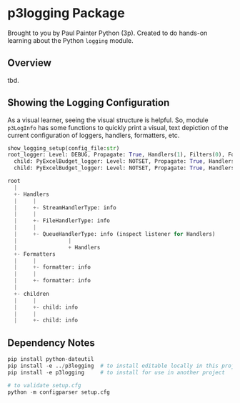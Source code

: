 # p3logging Package

Brought to you by Paul Painter Python (3p). Created to do hands-on learning about the Python `logging` module.

## Overview

tbd.

## Showing the Logging Configuration

As a visual learner, seeing the visual structure is helpful. So, module `p3LogInfo` has some functions to quickly print a visual, text depiction of the current configuration of loggers, handlers, formatters, etc.

```python
show_logging_setup(config_file:str)
root_logger: Level: DEBUG, Propagate: True, Handlers(1), Filters(0), Formatters(0), Children(1), Parent('None')
  child: PyExcelBudget_logger: Level: NOTSET, Propagate: True, Handlers(0), Filters(0), Formatters(0), Children(0), Parent('root')
  child: PyExcelBudget_logger: Level: NOTSET, Propagate: True, Handlers(0), Filters(0), Formatters(0), Children(0), Parent('root')

root
  |
  +- Handlers
  |     |
  |     +- StreamHandlerType: info
  |     |
  |     +- FileHandlerType: info
  |     |
  |     +- QueueHandlerType: info (inspect listener for Handlers)
  |                |
  |                + Handlers
  +- Formatters
  |     |
  |     +- formatter: info
  |     |
  |     +- formatter: info
  |
  +- children
  |     |
  |     +- child: info
  |     |
  |     +- child: info

```

## Dependency Notes

```python
pip install python-dateutil
pip install -e ../p3logging  # to install editable locally in this project
pip install -e p3logging     # to install for use in another project

# to validate setup.cfg
python -m configparser setup.cfg

```